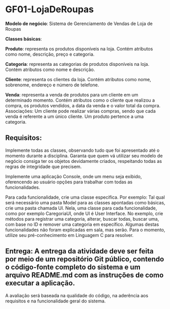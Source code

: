 # GF01-LojaDeRoupas

**Modelo de negócio**: Sistema de Gerenciamento de Vendas de Loja de Roupas

**Classes básicas**:

**Produto**: representa os produtos disponíveis na loja. Contém atributos como nome, descrição, preço e categoria.

**Categoria**: representa as categorias de produtos disponíveis na loja. Contém atributos como nome e descrição.

**Cliente**: representa os clientes da loja. Contém atributos como nome, sobrenome, endereço e número de telefone.

**Venda**: representa a venda de produtos para um cliente em um determinado momento. Contém atributos como o cliente que realizou a compra, os produtos vendidos, a data da venda e o valor total da compra. Associações: Um cliente pode realizar várias compras, sendo que cada venda é referente a um único cliente. Um produto pertence a uma categoria.

## **Requisitos**:

Implemente todas as classes, observando tudo que foi apresentado até o momento durante a disciplina. Garanta que quem vá utilizar seu modelo de negócio consiga ter os objetos devidamente criados, respeitando todas as regras de integridade que precisem.

Implemente uma aplicação Console, onde um menu seja exibido, oferencendo ao usuário opções para trabalhar com todas as funcionalidades. 

Para cada funcionalidade, crie uma classe especifica. Por exemplo: Tal qual será necessário uma pasta Model para as classes apontadas como básicas, crie uma pasta chamada UI. Nela, uma classe para cada funcionalidade, como por exemplo CaregoriaUI, onde UI é User Interface. No exemplo, crie métodos para registrar uma categoria, alterar, buscar todas, buscar uma, com base no ID e remover uma categoria em específico. Algumas destas funcionalidades não foram explicadas em sala, mas serão. Para o momento, utilize seu pré-conhecimento em Linguagem C para resolver.

## **Entrega**: A entrega da atividade deve ser feita por meio de um repositório Git público, contendo o código-fonte completo do sistema e um arquivo README.md com as instruções de como executar a aplicação.

A avaliação será baseada na qualidade do código, na aderência aos requisitos e na funcionalidade geral do sistema.
